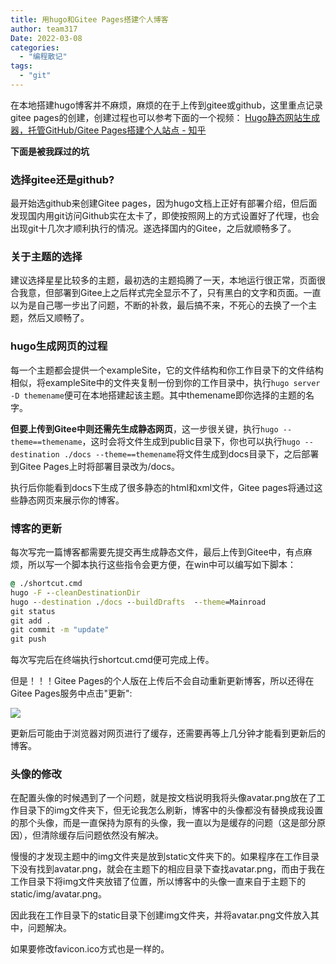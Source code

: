 ```yaml
---
title: 用hugo和Gitee Pages搭建个人博客
author: team317
Date: 2022-03-08
categories:  
  - "编程散记"
tags:  
  - "git"
---
```


在本地搭建hugo博客并不麻烦，麻烦的在于上传到gitee或github，这里重点记录gitee pages的创建，创建过程也可以参考下面的一个视频：
[Hugo静态网站生成器，托管GitHub/Gitee Pages搭建个人站点 - 知乎
](https://www.zhihu.com/zvideo/1356065680542957568)
<!--more-->

**下面是被我踩过的坑**

### 选择gitee还是github?
最开始选github来创建Gitee pages，因为hugo文档上正好有部署介绍，但后面发现国内用git访问Github实在太卡了，即使按照网上的方式设置好了代理，也会出现git十几次才顺利执行的情况。遂选择国内的Gitee，之后就顺畅多了。

### 关于主题的选择
建议选择星星比较多的主题，最初选的主题捣腾了一天，本地运行很正常，页面很合我意，但部署到Gitee上之后样式完全显示不了，只有黑白的文字和页面。一直以为是自己哪一步出了问题，不断的补救，最后搞不来，不死心的去换了一个主题，然后又顺畅了。

### hugo生成网页的过程
每一个主题都会提供一个exampleSite，它的文件结构和你工作目录下的文件结构相似，将exampleSite中的文件夹复制一份到你的工作目录中，执行`hugo server -D themename`便可在本地搭建起该主题。其中themename即你选择的主题的名字。

**但要上传到Gitee中则还需先生成静态网页**，这一步很关键，执行`hugo --theme==themename`，这时会将文件生成到public目录下，你也可以执行`hugo --destination ./docs --theme==themename`将文件生成到docs目录下，之后部署到Gitee Pages上时将部署目录改为/docs。

执行后你能看到docs下生成了很多静态的html和xml文件，Gitee pages将通过这些静态网页来展示你的博客。

### 博客的更新
每次写完一篇博客都需要先提交再生成静态文件，最后上传到Gitee中，有点麻烦，所以写一个脚本执行这些指令会更方便，在win中可以编写如下脚本：
```cmd
@ ./shortcut.cmd
hugo -F --cleanDestinationDir
hugo --destination ./docs --buildDrafts  --theme=Mainroad
git status
git add .
git commit -m "update"
git push
```

每次写完后在终端执行shortcut.cmd便可完成上传。

但是！！！Gitee Pages的个人版在上传后不会自动重新更新博客，所以还得在Gitee Pages服务中点击"更新":

![](https://gitee.com/Team317/pictures/raw/master/images/20220308213341.png)

更新后可能由于浏览器对网页进行了缓存，还需要再等上几分钟才能看到更新后的博客。


### 头像的修改

在配置头像的时候遇到了一个问题，就是按文档说明我将头像avatar.png放在了工作目录下的img文件夹下，但无论我怎么刷新，博客中的头像都没有替换成我设置的那个头像，而是一直保持为原有的头像，我一直以为是缓存的问题（这是部分原因），但清除缓存后问题依然没有解决。

慢慢的才发现主题中的img文件夹是放到static文件夹下的。如果程序在工作目录下没有找到avatar.png，就会在主题下的相应目录下查找avatar.png，而由于我在工作目录下将img文件夹放错了位置，所以博客中的头像一直来自于主题下的static/img/avatar.png。

因此我在工作目录下的static目录下创建img文件夹，并将avatar.png文件放入其中，问题解决。

如果要修改favicon.ico方式也是一样的。